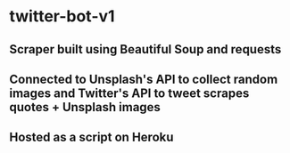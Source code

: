 # twitter-bot-v1
## Scraper built using Beautiful Soup and requests
## Connected to Unsplash's API to collect random images and Twitter's API to tweet scrapes quotes + Unsplash images
## Hosted as a script on Heroku
